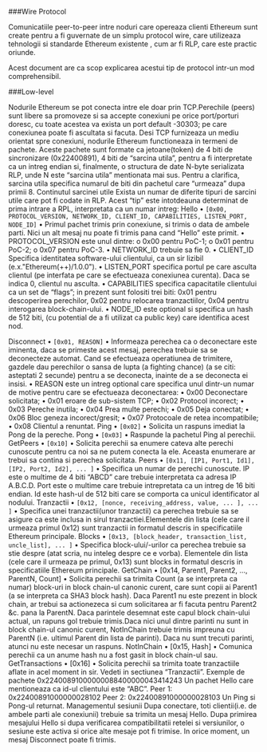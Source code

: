 ###Wire Protocol

Comunicatiile peer-to-peer intre noduri care opereaza clienti Ethereum sunt create pentru a fi guvernate de un simplu protocol wire, care utilizeaza tehnologii  si standarde Ethereum existente , cum ar fi RLP, care este practic oriunde.

Acest document are ca scop explicarea acestui tip de protocol intr-un mod comprehensibil.

###Low-level

Nodurile Ethereum se pot conecta intre ele doar prin TCP.Perechile (peers) sunt libere sa promoveze si sa accepte conexiuni pe orice port/porturi doresc, cu toate acestea va exista un port default -30303; pe care conexiunea poate fi ascultata si facuta.
Desi TCP furnizeaza un mediu orientat spre conexiuni, nodurile Ethereum functioneaza in termeni de pachete. Aceste pachete sunt formate ca jetoane(token) de 4 biti de sincronizare (0x22400891), 4 biti de “sarcina utila”, pentru a fi interpretate ca un intreg endian si, finalmente, o structura de date N-byte  serializata RLP, unde N este “sarcina utila” mentionata mai sus. Pentru a clarifica, sarcina utila specifica numarul de biti din pachetul care “urmeaza” dupa primii 8.
Continutul sarcinei utile
Exista un numar de diferite tipuri de sarcini utile care pot fi codate in RLP. Acest “tip” este intotdeauna determinat de prima intrare a RPL, interpretata ca un numar intreg: 
Hello
•	`[0x00, PROTOCOL_VERSION, NETWORK_ID, CLIENT_ID, CAPABILITIES, LISTEN_PORT, NODE_ID]`
•	Primul pachet trimis prin conexiune, si trimis o data de ambele parti. Nici un alt mesaj nu poate fi trimis pana cand  “Hello” este primit.
•	PROTOCOL_VERSION este unul dintre:
o	0x00 pentru PoC-1;
o	0x01 pentru PoC-2;
o	0x07 pentru PoC-3.
•	NETWORK_ID trebuie sa fie  0.
•	CLIENT_ID Specifica identitatea software-ului clientului, ca un sir lizibil (e.x."Ethereum(++)/1.0.0").
•	LISTEN_PORT specifica portul pe care asculta clientul (pe interfata pe care se efectueaza conexiunea curenta). Daca se indica 0, clientul nu asculta.
•	 CAPABILITIES  specifica capacitatile clientului ca un set de “flags”; in prezent sunt folositi trei biti: 0x01 pentru descoperirea perechilor, 0x02 pentru relocarea tranzactiilor, 0x04 pentru interogarea block-chain-ului.
•	NODE_ID este optional si specifica un hash de 512 biti, (cu potential de a fi utilizat ca public key) care identifica acest nod. 

Disconnect
•	`[0x01, REASON]`
•	Informeaza perechea ca o deconectare este iminenta, daca se primeste acest mesaj, perechea trebuie sa se deconecteze automat. Cand se efectueaza operatiunea de trimitere, gazdele dau perechilor o sansa de lupta (a fighting chance) (a se citi: asteptati 2 secunde) pentru a se deconecta, inainte de a se deconecta ei insisi.
•	REASON este un intreg optional care specifica unul dintr-un numar de motive pentru care se efectueaza deconectarea:
•	 0x00 Deconectare solicitata;
•	0x01 eroare de sub-sistem TCP;
•	0x02 Protocol incorect;
•	0x03 Pereche inutila;
•	0x04 Prea multe perechi;
•	0x05 Deja conectat;
•	0x06 Bloc geneza incorect/gresit;
•	0x07 Protocoale de retea incompatibile;
•	0x08 Clientul a renuntat.
Ping
•	`[0x02]`
•	Solicita un raspuns imediat la Pong de la pereche.
Pong
•	`[0x03]`
•	Raspunde la pachetul Ping al perechii.
GetPeers
•	`[0x10]`
•	Solicita perechii sa enumere cateva alte perechi cunoscute pentru ca noi sa ne putem conecta la ele. Aceasta enumerare ar trebui sa contina si perechea solicitata. 
Peers
•	`[0x11, [IP1, Port1, Id1], [IP2, Port2, Id2], ... ]`
•	Specifica un numar de perechi cunoscute. IP este o multime de 4 biti “ABCD” care trebuie interpretata ca adresa IP A.B.C.D. Port este o multime care trebuie intrepretata ca un intreg de 16 biti endian. Id este hash-ul de 512 biti care se comporta ca unicul identificator al nodului.
 Tranzactii
•	`[0x12, [nonce, receiving_address, value, ... ], ... ]`
•	Specifica unei tranzactii(unor tranzactii) ca perechea trebuie sa se asigure ca este inclusa in sirul tranzactiei.Elementele din lista (cele care il urmeaza primul 0x12) sunt tranzactii in formatul descris in specificatiile Ethereum principale.
 Blocks
•	`[0x13, [block_header, transaction_list, uncle_list], ... ]`
•	Specifica block-ului/-urilor ca perechea trebuie sa stie despre (atat scria, nu inteleg despre ce e vorba). Elementele din lista (cele care il urmeaza pe primul, 0x13) sunt blocks in formatul descris in specificatiile Ethereum principale.
 GetChain
•	[0x14, Parent1, Parent2, ..., ParentN, Count]
•	Solicita perechii sa trimita Count (a se interpreta ca numar) block-uri in block chain-ul canonic curent, care sunt copii ai Parent1 (a se interpreta ca SHA3 block hash). Daca Parent1 nu este prezent in block chain, ar trebui sa actionezeca si cum solicitarea ar fi facuta pentru Parent2 &c. pana la ParentN. Daca parintele desemnat este capul block chain-ului actual, un rapuns gol trebuie trimis.Daca nici unul dintre parinti nu sunt in block chain-ul canonic curent, NotInChain trebuie trimis impreuna cu ParentN (i.e. ultimul Parent din lista de parinti). Daca nu sunt trecuti parinti, atunci nu este necesar un raspuns.
 NotInChain
•	[0x15, Hash]
•	Comunica perechii ca un anume hash nu a fost gasit in block chain-ul sau.
 GetTransactions
•	[0x16]
•	Solicita perechii sa trimita toate tranzactiile aflate in acel moment in sir. Vedeti in sectiunea “Tranzactii”. 
Exemple de pachete
0x22400891000000088400000043414243
Un pachet Hello care mentioneaza ca id-ul clientului este “ABC”. 
Peer 1: 0x22400891000000028102
Peer 2: 0x22400891000000028103
Un Ping si Pong-ul returnat.
Managementul sesiunii
Dupa conectare, toti clientii(i.e. de ambele parti ale conexiunii) trebuie sa trimita un mesaj Hello. Dupa primirea mesajului Hello si dupa verificarea compatibilitatii retelei si versiunilor, o sesiune este activa si orice alte mesaje pot fi trimise.
In orice moment, un mesaj Disconnect poate fi trimis. 



